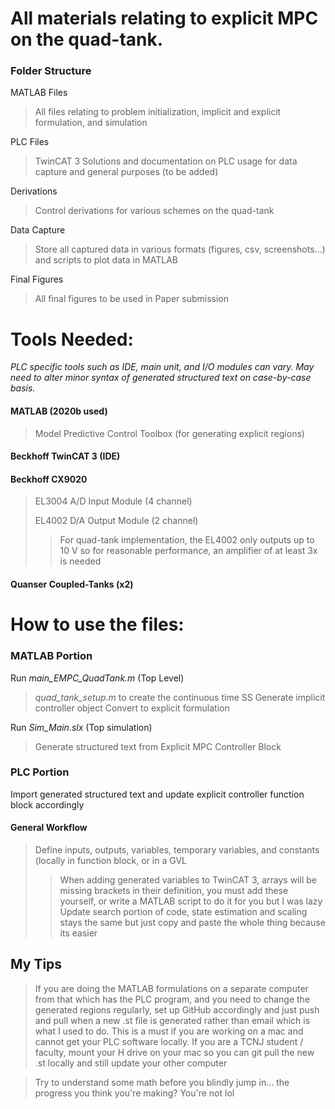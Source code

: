 # All materials relating to explicit MPC on the quad-tank.
### Folder Structure
MATLAB Files 
> All files relating to problem initialization, implicit and explicit formulation, and simulation
>
PLC Files
> TwinCAT 3 Solutions and documentation on PLC usage for data capture and general purposes (to be added)

Derivations
> Control derivations for various schemes on the quad-tank

Data Capture
> Store all captured data in various formats (figures, csv, screenshots...) and scripts to plot data in MATLAB

Final Figures
> All final figures to be used in Paper submission


# Tools Needed:
*PLC specific tools such as IDE, main unit, and I/O modules can vary. May need to alter minor syntax of generated structured text on case-by-case basis.*
#### MATLAB (2020b used)
> Model Predictive Control Toolbox (for generating explicit regions)
> 
#### Beckhoff TwinCAT 3 (IDE)
#### Beckhoff CX9020 
> EL3004 A/D Input Module  (4 channel)
> 
> EL4002 D/A Output Module (2 channel)
> > For quad-tank implementation, the EL4002 only outputs up to 10 V so for reasonable performance, an amplifier of at least 3x is needed

#### Quanser Coupled-Tanks (x2)


# How to use the files:

### MATLAB Portion
Run *main_EMPC_QuadTank.m* (Top Level) 
>*quad_tank_setup.m* to create the continuous time SS 
>Generate implicit controller object
>Convert to explicit formulation

Run *Sim_Main.slx* (Top simulation)
> Generate structured text from Explicit MPC Controller Block

### PLC Portion
Import generated structured text and update explicit controller function block accordingly
#### General Workflow
> Define inputs, outputs, variables, temporary variables, and constants (locally in function block, or in a GVL
> > When adding generated variables to TwinCAT 3, arrays will be missing brackets in their definition, you must add these yourself, or write a MATLAB script to do it for you but I was lazy
> Update search portion of code, state estimation and scaling stays the same but just copy and paste the whole thing because its easier


## My Tips
> If you are doing the MATLAB formulations on a separate computer from that which has the PLC program, and you need to change the generated regions regularly, set up GitHub accordingly and just push and pull when a new .st file is generated rather than email which is what I used to do. This is a must if you are working on a mac and cannot get your PLC software locally. If you are a TCNJ student / faculty, mount your H drive on your mac so you can git pull the new .st locally and still update your other computer

> Try to understand some math before you blindly jump in... the progress you think you're making? You're not lol

